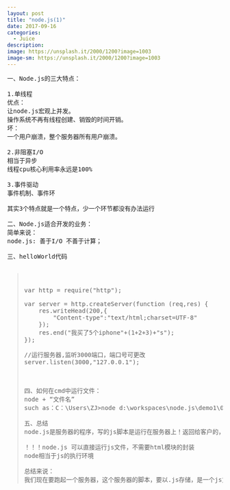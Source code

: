 ```yaml
---
layout: post
title: "node.js(1)"
date: 2017-09-16
categories:
  - Juice
description: 
image: https://unsplash.it/2000/1200?image=1003
image-sm: https://unsplash.it/2000/1200?image=1003
---
```


<pre>
一、Node.js的三大特点：

1.单线程
优点：
让node.js宏观上并发。
操作系统不再有线程创建、销毁的时间开销。
坏：
一个用户崩溃，整个服务器所有用户崩溃。

2.非阻塞I/O
相当于异步
线程cpu核心利用率永远是100%

3.事件驱动
事件机制、事件环

其实3个特点就是一个特点，少一个环节都没有办法运行

二、Node.js适合开发的业务：
简单来说：
node.js: 善于I/O 不善于计算；

三、helloWorld代码

<blockquote>

var http = require("http");

var server = http.createServer(function (req,res) {
    res.writeHead(200,{
        "Content-type":"text/html;charset=UTF-8"
    });
    res.end("我买了5个iphone"+(1+2+3)+"s");
});

//运行服务器,监听3000端口，端口号可更改
server.listen(3000,"127.0.0.1");

</blcokquote>

四、如何在cmd中运行文件：
node + “文件名”
such as：C：\Users\ZJ>node d:\workspaces\node.js\demo1\01_helloWorld.js

五、总结
node.js是服务器的程序，写的js脚本是运行在服务器上！返回给客户的，只是纯html语句（重点提醒）

！！！node.js 可以直接运行js文件，不需要html模块的封装
node相当于js的执行环境

总结来说：
我们现在要跑起一个服务器，这个服务器的脚本，要以.js存储，是一个js文件，用node命令运行这个js文件罢了。
</pre>

